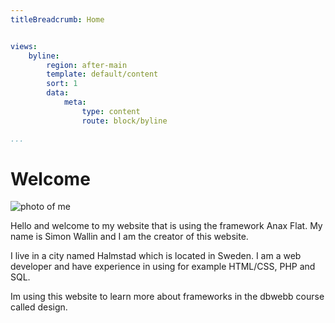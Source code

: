 ```yaml
---
titleBreadcrumb: Home


views:
    byline:
        region: after-main
        template: default/content
        sort: 1
        data:
            meta:
                type: content
                route: block/byline

...
```

Welcome
===============================

<img class="img-me" src="img/me.jpg" alt="photo of me">
<p>Hello and welcome to my website that is using the framework Anax Flat. My name is Simon Wallin and I am the creator of this website.</p>
<p>I live in a city named Halmstad which is located in Sweden.
I am a web developer and have experience in using for example HTML/CSS, PHP and SQL.


Im using this website to learn more about frameworks in the dbwebb course called design.</p>
